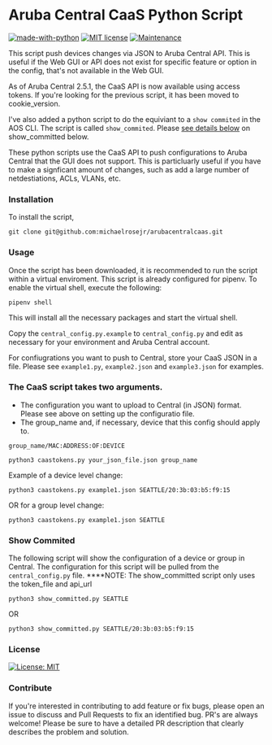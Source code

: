 # Aruba Central CaaS Python Script

[![made-with-python](https://img.shields.io/badge/Made%20with-Python-1f425f.svg)](https://www.python.org/) [![MIT license](https://img.shields.io/badge/License-MIT-blue.svg)](https://lbesson.mit-license.org/) [![Maintenance](https://img.shields.io/badge/Maintained%3F-yes-green.svg)](https://GitHub.com/Naereen/StrapDown.js/graphs/commit-activity)

This script push devices changes via JSON to Aruba Central API. This is useful if the Web GUI or API does not exist for specific feature or option in the config, that's not available in the Web GUI.

As of Aruba Central 2.5.1, the CaaS API is now available using access tokens. If you're looking for the previous script, it has been moved to cookie_version.

I've also added a python script to do the equiviant to a `show commited` in the AOS CLI. The script is called `show_commited`. Please [see details below](#show-commited) on show_committed below.

These python scripts use the CaaS API to push configurations to Aruba Central that the GUI does not support. This is particluarly useful if you have to make a signficant amount of changes, such as add a large number of netdestiations, ACLs, VLANs, etc.

### Installation

To install the script, 
```
git clone git@github.com:michaelrosejr/arubacentralcaas.git
```
### Usage
Once the script has been downloaded, it is recommended to run the script within a virtual enviroment. This script is already configured for pipenv. To enable the virtual shell, execute the following:

```
pipenv shell
```
 
This will install all the necessary packages and start the virtual shell.

Copy the ```central_config.py.example``` to ```central_config.py``` and edit as necessary for your environment and Aruba Central account.

For confiugrations you want to push to Central, store your CaaS JSON in a file. Please see ```example1.py```, ```example2.json``` and ```example3.json``` for examples. 


### The CaaS script takes two arguments. 
- The configuration you want to upload to Central (in JSON) format. Please see above on setting up the configuratio file.
- The group_name and, if necessary, device that this config should apply to.

`group_name/MAC:ADDRESS:OF:DEVICE`

```
python3 caastokens.py your_json_file.json group_name
```

Example of a device level change:

```
python3 caastokens.py example1.json SEATTLE/20:3b:03:b5:f9:15
```

OR for a group level change:

```
python3 caastokens.py example1.json SEATTLE
```

### <a id="show-commited">Show Commited</a>
The following script will show the configuration of a device or group in Central. The configuration for this script will be pulled from the `central_config.py` file. 
****NOTE: The show_committed script only uses the token_file and api_url


```python3 show_committed.py SEATTLE```

OR

```python3 show_committed.py SEATTLE/20:3b:03:b5:f9:15```

### License
 [![License: MIT](https://img.shields.io/badge/License-MIT-yellow.svg)](https://opensource.org/licenses/MIT)

### Contribute
If you're interested in contributing to add feature or fix bugs, please open an issue to discuss and Pull Requests to fix an identified bug. PR's are always welcome! Please be sure to have a detailed PR description that clearly describes the problem and solution. 